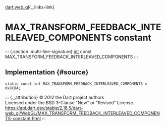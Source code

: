 [dart:web\_gl](../../dart-web_gl/dart-web_gl-library){._links-link}

MAX\_TRANSFORM\_FEEDBACK\_INTERLEAVED\_COMPONENTS constant
==========================================================

::: {.section .multi-line-signature}
[int](../../dart-core/int-class) const
MAX\_TRANSFORM\_FEEDBACK\_INTERLEAVED\_COMPONENTS
:::

Implementation {#source}
--------------

``` {.language-dart data-language="dart"}
static const int MAX_TRANSFORM_FEEDBACK_INTERLEAVED_COMPONENTS = 0x8C8A;
```

::: {._attribution}
© 2012 the Dart project authors\
Licensed under the BSD 3-Clause \"New\" or \"Revised\" License.\
<https://api.dart.dev/stable/2.18.5/dart-web_gl/WebGL/MAX_TRANSFORM_FEEDBACK_INTERLEAVED_COMPONENTS-constant.html>
:::
